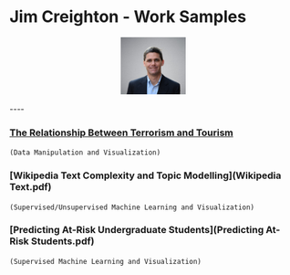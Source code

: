 # Jim Creighton - Work Samples
<p align="center">
  <img src="Jim%20Creighton.jpg" height="100px"/>
</p>
----

### [The Relationship Between Terrorism and Tourism](Terrorism_Tourism_Final_Report.pdf)
    (Data Manipulation and Visualization)

### [Wikipedia Text Complexity and Topic Modelling](Wikipedia Text.pdf)
    (Supervised/Unsupervised Machine Learning and Visualization)

### [Predicting At-Risk Undergraduate Students](Predicting At-Risk Students.pdf)
    (Supervised Machine Learning and Visualization)
